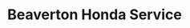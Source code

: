 ---
title: "Beaverton Honda Service"
url: /beaverton/beaverton-honda-service/
shop: Autowerkstatt
---